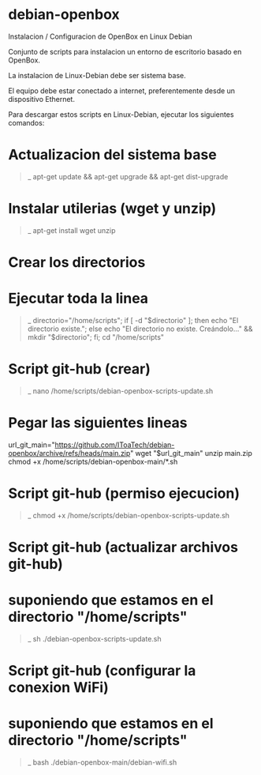 # debian-openbox
Instalacion / Configuracion de OpenBox en Linux Debian

Conjunto de scripts para instalacion un entorno de escritorio basado en OpenBox.

La instalacion de Linux-Debian debe ser sistema base.

El equipo debe estar conectado a internet, preferentemente desde un dispositivo Ethernet.

Para descargar estos scripts en Linux-Debian, ejecutar los siguientes comandos:

# Actualizacion del sistema base
>_ apt-get update && apt-get upgrade && apt-get dist-upgrade

# Instalar utilerias (wget y unzip)
>_ apt-get install wget unzip

# Crear los directorios
# Ejecutar toda la linea
>_ directorio="/home/scripts"; if [ -d "$directorio" ]; then echo "El directorio existe."; else echo "El directorio no existe. Creándolo..." && mkdir "$directorio"; fi; cd "/home/scripts"

# Script git-hub (crear)
>_ nano /home/scripts/debian-openbox-scripts-update.sh

# Pegar las siguientes lineas
url_git_main="https://github.com/IToaTech/debian-openbox/archive/refs/heads/main.zip"
wget "$url_git_main"
unzip main.zip
chmod +x /home/scripts/debian-openbox-main/*.sh

# Script git-hub (permiso ejecucion)
>_ chmod +x /home/scripts/debian-openbox-scripts-update.sh

# Script git-hub (actualizar archivos git-hub)
# suponiendo que estamos en el directorio "/home/scripts"
>_ sh ./debian-openbox-scripts-update.sh

# Script git-hub (configurar la conexion WiFi)
# suponiendo que estamos en el directorio "/home/scripts"
>_ bash ./debian-openbox-main/debian-wifi.sh

